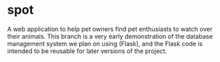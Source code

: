# spot
A web application to help pet owners find pet enthusiasts to watch over their animals. This branch is a very early demonstration of the database management system we plan on using (Flask), and the Flask code is intended to be reusable for later versions of the project.